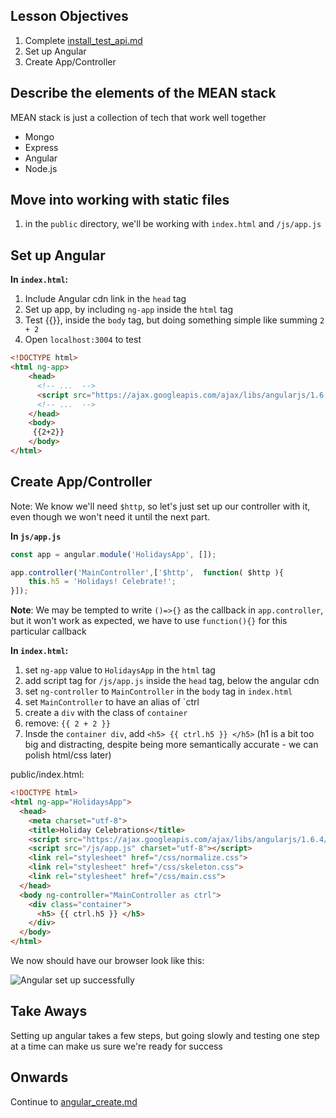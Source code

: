 

## Lesson Objectives

1. Complete [install_test_api.md](install_test_api.md)
1. Set up Angular
1. Create App/Controller


## Describe the elements of the MEAN stack

MEAN stack is just a collection of tech that work well together

- Mongo
- Express
- Angular
- Node.js

## Move into working with static files

1. in the `public` directory, we'll be working with `index.html` and `/js/app.js`



## Set up Angular

**In `index.html`:**
1. Include Angular cdn link in the `head` tag
1. Set up app, by including `ng-app` inside the `html` tag
1. Test {{}}, inside the `body` tag, but doing something simple like summing `2 + 2`
1. Open `localhost:3004` to test

```html
<!DOCTYPE html>
<html ng-app>
    <head>
      <!-- ...  -->
      <script src="https://ajax.googleapis.com/ajax/libs/angularjs/1.6.4/angular.min.js" charset="utf-8"></script>
      <!-- ...  -->
    </head>
    <body>
     {{2+2}}
    </body>
</html>
```

## Create App/Controller

Note: We know we'll need `$http`, so let's just set up our controller with it, even though we won't need it until the next part. 

**In `js/app.js`**

```javascript
const app = angular.module('HolidaysApp', []);

app.controller('MainController',['$http',  function( $http ){
    this.h5 = 'Holidays! Celebrate!';
}]);
```

**Note**: We may be tempted to write `()=>{}` as the callback in `app.controller`, but it won't work as expected, we have to use `function(){}` for this particular callback

**In `index.html`:**
1. set `ng-app` value to `HolidaysApp` in the `html` tag
1. add script tag for `/js/app.js` inside the `head` tag, below the angular cdn
1. set `ng-controller` to `MainController` in the `body` tag in `index.html`
1. set `MainController` to have an alias of `ctrl
1. create a `div` with the class of `container`
1. remove: `{{ 2 + 2 }}`
1. Insde the `container div`, add `<h5> {{ ctrl.h5 }} </h5>` (h1 is a bit too big and distracting, despite being more semantically accurate - we can polish html/css later)

public/index.html:

```html
<!DOCTYPE html>
<html ng-app="HolidaysApp">
  <head>
    <meta charset="utf-8">
    <title>Holiday Celebrations</title>
    <script src="https://ajax.googleapis.com/ajax/libs/angularjs/1.6.4/angular.min.js" charset="utf-8"></script>
    <script src="/js/app.js" charset="utf-8"></script>
    <link rel="stylesheet" href="/css/normalize.css">
    <link rel="stylesheet" href="/css/skeleton.css">
    <link rel="stylesheet" href="/css/main.css">
  </head>
  <body ng-controller="MainController as ctrl">
    <div class="container">
      <h5> {{ ctrl.h5 }} </h5>
    </div>
  </body>
</html>
```


We now should have our browser look like this:

![Angular set up successfully](https://i.imgur.com/KyaWJjM.png)

## Take Aways
Setting up angular takes a few steps, but going slowly and testing one step at a time can make us sure we're ready for success

## Onwards
Continue to [angular_create.md](angular_create.md)
